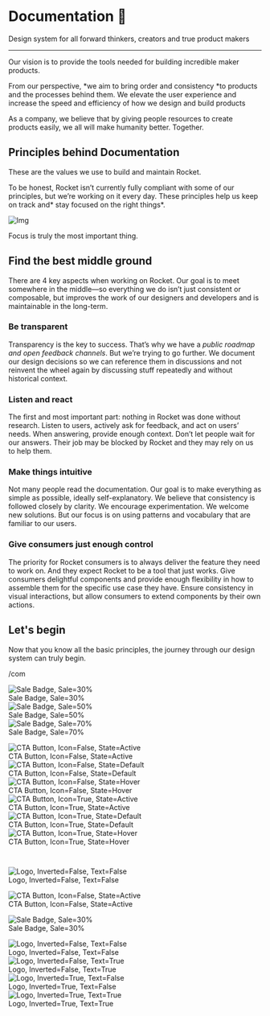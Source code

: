 
# Documentation 🚀

Design system for all forward thinkers, creators and true product makers

---

Our vision is to provide the tools needed for building incredible maker products.

From our perspective, *we aim to bring order and consistency *to products and the processes behind them. We elevate the user experience and increase the speed and efficiency of how we design and build products

As a company, we believe that by giving people resources to create products easily, we all will make humanity better. Together.

## Principles behind Documentation

These are the values we use to build and maintain Rocket.

To be honest, Rocket isn’t currently fully compliant with some of our principles, but we’re working on it every day. These principles help us keep on track and* stay focused on the right things*.

![Img](https://studio-assets.supernova.io/design-systems/14533/9289758a-6300-472a-bbc6-a57098081abf.jpeg)

Focus is truly the most important thing.

## Find the best middle ground

There are 4 key aspects when working on Rocket. Our goal is to meet somewhere in the middle—so everything we do isn’t just consistent or composable, but improves the work of our designers and developers and is maintainable in the long-term.

### Be transparent

Transparency is the key to success. That’s why we have a *public roadmap and open feedback channels*. But we’re trying to go further. We document our design decisions so we can reference them in discussions and not reinvent the wheel again by discussing stuff repeatedly and without historical context.

### Listen and react

The first and most important part: nothing in Rocket was done without research. Listen to users, actively ask for feedback, and act on users’ needs. When answering, provide enough context. Don’t let people wait for our answers. Their job may be blocked by Rocket and they may rely on us to help them.

### Make things intuitive

Not many people read the documentation. Our goal is to make everything as simple as possible, ideally self-explanatory. We believe that consistency is followed closely by clarity. We encourage experimentation. We welcome new solutions. But our focus is on using patterns and vocabulary that are familiar to our users.

### Give consumers just enough control

The priority for Rocket consumers is to always deliver the feature they need to work on. And they expect Rocket to be a tool that just works. Give consumers delightful components and provide enough flexibility in how to assemble them for the specific use case they have. Ensure consistency in visual interactions, but allow consumers to extend components by their own actions.

## Let's begin

Now that you know all the basic principles, the journey through our design system can truly begin.

/com

  
![Sale Badge, Sale=30%](https://studio-assets.supernova.io/design-systems/14533/53c56c93-9ef5-4fce-a471-5c42e1a8ea43.png)  
Sale Badge, Sale=30%  
![Sale Badge, Sale=50%](https://studio-assets.supernova.io/design-systems/14533/b27135e9-1993-478a-aabb-4c9ada451828.png)  
Sale Badge, Sale=50%  
![Sale Badge, Sale=70%](https://studio-assets.supernova.io/design-systems/14533/f5db10d0-71cb-470a-b4be-f9d8091443fd.png)  
Sale Badge, Sale=70%  


  
![CTA Button, Icon=False, State=Active](https://studio-assets.supernova.io/design-systems/14533/ba9ca3f4-7053-45b6-9bff-46563655a697.png)  
CTA Button, Icon=False, State=Active  
![CTA Button, Icon=False, State=Default](https://studio-assets.supernova.io/design-systems/14533/a8e97ba9-96fe-4333-8e2d-cc01ab615f9e.png)  
CTA Button, Icon=False, State=Default  
![CTA Button, Icon=False, State=Hover](https://studio-assets.supernova.io/design-systems/14533/a4f4f712-9e97-41ab-80ad-c48f0478052e.png)  
CTA Button, Icon=False, State=Hover  
![CTA Button, Icon=True, State=Active](https://studio-assets.supernova.io/design-systems/14533/32458b23-ca93-4c9f-aeda-e21bc9735a28.png)  
CTA Button, Icon=True, State=Active  
![CTA Button, Icon=True, State=Default](https://studio-assets.supernova.io/design-systems/14533/080bfff7-ce79-4729-8ebd-4ceeb7fed0a6.png)  
CTA Button, Icon=True, State=Default  
![CTA Button, Icon=True, State=Hover](https://studio-assets.supernova.io/design-systems/14533/c585c9d0-498f-4b5a-8050-80a99b32b51e.png)  
CTA Button, Icon=True, State=Hover  


```javascript  
  
```

  
![Logo, Inverted=False, Text=False](https://studio-assets.supernova.io/design-systems/14533/e5c5f983-39c4-40c7-94fb-d849cba6e7fc.png)  
Logo, Inverted=False, Text=False  


  
  


  
![CTA Button, Icon=False, State=Active](https://studio-assets.supernova.io/design-systems/14533/ba9ca3f4-7053-45b6-9bff-46563655a697.png)  
CTA Button, Icon=False, State=Active  


  
![Sale Badge, Sale=30%](https://studio-assets.supernova.io/design-systems/14533/53c56c93-9ef5-4fce-a471-5c42e1a8ea43.png)  
Sale Badge, Sale=30%  


  
![Logo, Inverted=False, Text=False](https://studio-assets.supernova.io/design-systems/14533/e5c5f983-39c4-40c7-94fb-d849cba6e7fc.png)  
Logo, Inverted=False, Text=False  
![Logo, Inverted=False, Text=True](https://studio-assets.supernova.io/design-systems/14533/5b30e0b1-e68c-48c0-80a5-6de102322a64.png)  
Logo, Inverted=False, Text=True  
![Logo, Inverted=True, Text=False](https://studio-assets.supernova.io/design-systems/14533/b71136c6-777f-4138-a9d0-4ff0e5a5b032.png)  
Logo, Inverted=True, Text=False  
![Logo, Inverted=True, Text=True](https://studio-assets.supernova.io/design-systems/14533/7d8999fb-3399-4b20-9af2-7c25c3a1f29d.png)  
Logo, Inverted=True, Text=True  
